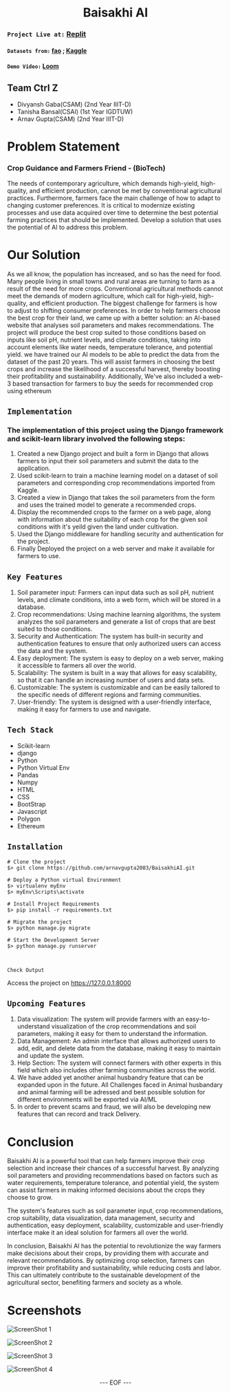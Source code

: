 
<H1 align = "center"> Baisakhi AI </H1>

### `Project Live at:`  [Replit](https://baisakhiai.arnagupta.repl.co/)
#### `Datasets from:`  [fao](http://www.fao.org/statistics/databases/en/) ; [Kaggle](https://www.kaggle.com/)
#### `Demo Video:` [Loom](https://www.loom.com/share/98946fd5124243719aa9855b4cdfb1ac) 

## Team Ctrl Z
<ul>
  <li>
    Divyansh Gaba(CSAM) (2nd Year IIIT-D)
    </l1>
    <li>
    Tanisha Bansal(CSAI) (1st Year IGDTUW)
    </l1>
    <li>
    Arnav Gupta(CSAM) (2nd Year IIIT-D)
    </l1>
    </ul>
    
    
# Problem Statement
<p>
  <h3>Crop Guidance and Farmers Friend - (BioTech)</h3>
  The needs of contemporary agriculture, which demands high-yield, high-quality, and efficient production, cannot be met by conventional agricultural practices. Furthermore, farmers face the main challenge of how to adapt to changing customer preferences. It is critical to modernize existing processes and use data acquired over time to determine the best potential farming practices that should be implemented. Develop a solution that uses the potential of AI to address this problem.</p> 
  
# Our Solution
<p>
As we all know, the population has increased, and so has the need for food. Many people living in small towns and rural areas are turning to farm as a result of the need for more crops. Conventional agricultural methods cannot meet the demands of modern agriculture, which call for high-yield, high-quality, and efficient production. The biggest challenge for farmers is how to adjust to shifting consumer preferences. In order to help farmers choose the best crop for their land, we came up with a better solution: an AI-based website that analyses soil parameters and makes recommendations. The project will produce the  best crop suited to those conditions based on inputs like soil pH, nutrient levels, and climate conditions, taking into account elements like water needs, temperature tolerance, and potential yield. we have trained our AI models to be able to predict the data from the dataset of the past 20 years. This will assist farmers in choosing the best crops and increase the likelihood of a successful harvest, thereby boosting their profitability and sustainability. 
Additionally, We've also included a web-3 based transaction for farmers to buy the seeds for recommended crop using ethereum

</p>

## `Implementation`

### The implementation of this project using the Django framework and scikit-learn library involved the following steps:
<ol>
  <li>Created a new Django project and built a form in Django that allows farmers to input their soil parameters and submit the data to the application.</li>
  <li>Used scikit-learn to train a machine learning model on a dataset of soil parameters and corresponding crop recommendations imported from Kaggle.</li>
  <li>Created a view in Django that takes the soil parameters from the form and uses the trained model to generate a recommended crops.</li>
  <li>Display the recommended crops to the farmer on a web page, along with information about the suitability of each crop for the given soil conditions with it's yeild given the land under cultivation.</li>
  <li>Used the Django middleware for handling security and authentication for the project.</li>
  <li>Finally Deployed the project on a web server and make it available for farmers to use.</li>
</ol>

## `Key Features`
<ol>
  <li>Soil parameter input: Farmers can input data such as soil pH, nutrient levels, and climate conditions, into a web form, which will be stored in a database.</li>
  <li>Crop recommendations: Using machine learning algorithms, the system analyzes the soil parameters and generate a list of crops that are best suited to those conditions.</li>
  <li>Security and Authentication: The system has built-in security and authentication features to ensure that only authorized users can access the data and the system.</li>
  <li>Easy deployment: The system is easy to deploy on a web server, making it accessible to farmers all over the world.</li>
  <li>Scalability: The system is built in a way that allows for easy scalability, so that it can handle an increasing number of users and data sets.</li>
  <li>Customizable: The system is customizable and can be easily tailored to the specific needs of different regions and farming communities.</li>
  <li>User-friendly: The system is designed with a user-friendly interface, making it easy for farmers to use and navigate.</li>

</ol> 


## `Tech Stack`
<ul>
  <li>Scikit-learn</li>
  <li>django</li>
  <li>Python</li>
  <li>Python Virtual Env</li>
  <li>Pandas</li>
  <li>Numpy</li>
  <li>HTML</li>
  <li>CSS</li>
  <li>BootStrap</li>
  <li>Javascript</li>
  <li>Polygon</li>
  <li>Ethereum</li>
  
  
</ul>  


## `Installation`

```console
# Clone the project
$> git clone https://github.com/arnavgupta2003/BaisakhiAI.git

# Deploy a Python virtual Environment
$> virtualenv myEnv
$> myEnv\Scripts\activate

# Install Project Requirements
$> pip install -r requirements.txt

# Migrate the project
$> python manage.py migrate

# Start the Development Server
$> python manage.py runserver
      
      
```

`Check Output`

Access the project on https://127.0.0.1:8000
 

 

## `Upcoming Features`
<ol>
   <li>Data visualization: The system will provide farmers with an easy-to-understand visualization of the crop recommendations and soil parameters, making it easy for them to understand the information.</li>
  <li>Data Management: An admin interface that allows authorized users to add, edit, and delete data from the database, making it easy to maintain and update the system.</li>
  <li>Help Section: The system will connect farmers with other experts in this field which also includes other farming communities across the world.</li>
  <li>
  We have added yet another animal husbandry feature that can be expanded upon in the future. All Challenges faced in Animal husbandary and animal farming will be adressed and best possible solution for different environments will be exported via AI/ML
  </li>
  <li>
  In order to prevent scams and fraud, we will also be developing new features that can record and track Delivery.
  </li>
  
</ol>  

# Conclusion
<p>
  Baisakhi AI is a powerful tool that can help farmers improve their crop selection and increase their chances of a successful harvest. By analyzing soil parameters and providing recommendations based on factors such as water requirements, temperature tolerance, and potential yield, the system can assist farmers in making informed decisions about the crops they choose to grow.

The system's features such as soil parameter input, crop recommendations, crop suitability, data visualization, data management, security and authentication, easy deployment, scalability, customizable and user-friendly interface make it an ideal solution for farmers all over the world.

In conclusion, Baisakhi AI has the potential to revolutionize the way farmers make decisions about their crops, by providing them with accurate and relevant recommendations. By optimizing crop selection, farmers can improve their profitability and sustainability, while reducing costs and labor. This can ultimately contribute to the sustainable development of the agricultural sector, benefiting farmers and society as a whole.
</p>

# Screenshots
![ScreenShot 1](https://github.com/arnavgupta2003/BaisakhiAI/blob/2a52b91d15608cac7fee8e7f9ef8bf009cf6d2ac/s1.jpg)

![ScreenShot 2](https://github.com/arnavgupta2003/BaisakhiAI/blob/2a52b91d15608cac7fee8e7f9ef8bf009cf6d2ac/s2.jpg)

![ScreenShot 3](https://github.com/arnavgupta2003/BaisakhiAI/blob/2a52b91d15608cac7fee8e7f9ef8bf009cf6d2ac/s3.jpg)

![ScreenShot 4](https://github.com/arnavgupta2003/BaisakhiAI/blob/2a52b91d15608cac7fee8e7f9ef8bf009cf6d2ac/s4.jpg)

<p align=center> --- EOF --- </p>
